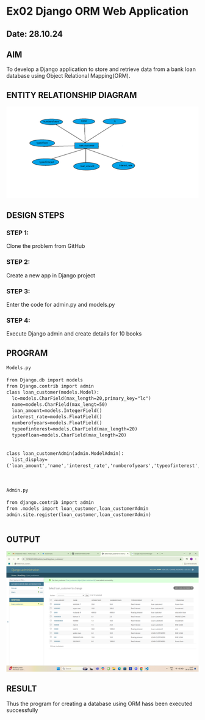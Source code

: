 # Ex02 Django ORM Web Application
## Date: 28.10.24

## AIM
To develop a Django application to store and retrieve data from a bank loan database using Object Relational Mapping(ORM).

## ENTITY RELATIONSHIP DIAGRAM
![alt text](entity.png)

## DESIGN STEPS

### STEP 1:
Clone the problem from GitHub

### STEP 2:
Create a new app in Django project

### STEP 3:
Enter the code for admin.py and models.py

### STEP 4:
Execute Django admin and create details for 10 books

## PROGRAM

```
Models.py 

from Django.db import models
from Django.contrib import admin
class loan_customer(models.Model):
  lc=models.CharField(max_length=20,primary_key="lc")
  name=models.CharField(max_lengt=50)
  loan_amount=models.IntegerField()
  interest_rate=models.FloatField()
  numberofyears=models.FloatField()
  typeofinterest=models.CharField(max_length=20)
  typeofloan=models.CharField(max_length=20)


class loan_customerAdmin(admin.ModelAdmin):
  list_display=('loan_amount','name','interest_rate','numberofyears','typeofinterest','lc','typeofloan')



Admin.py

from django.contrib import admin
from .models import loan_customer,loan_customerAdmin
admin.site.register(loan_customer,loan_customerAdmin)


```


## OUTPUT

![alt text](<Screenshot (11).png>)


## RESULT
Thus the program for creating a database using ORM hass been executed successfully
